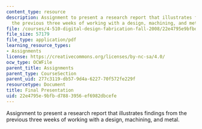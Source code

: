 ```yaml
---
content_type: resource
description: Assignment to present a research report that illustrates findings from
  the previous three weeks of working with a design, machining, and metal.
file: /courses/4-510-digital-design-fabrication-fall-2008/22e4795e9bfbd7883956ef6982dbcefe_presentation.pdf
file_size: 57179
file_type: application/pdf
learning_resource_types:
- Assignments
license: https://creativecommons.org/licenses/by-nc-sa/4.0/
ocw_type: OCWFile
parent_title: Assignments
parent_type: CourseSection
parent_uid: 277c3119-db57-9d4a-6227-70f572fe229f
resourcetype: Document
title: Final Presentation
uid: 22e4795e-9bfb-d788-3956-ef6982dbcefe
---
```

Assignment to present a research report that illustrates findings from the previous three weeks of working with a design, machining, and metal.